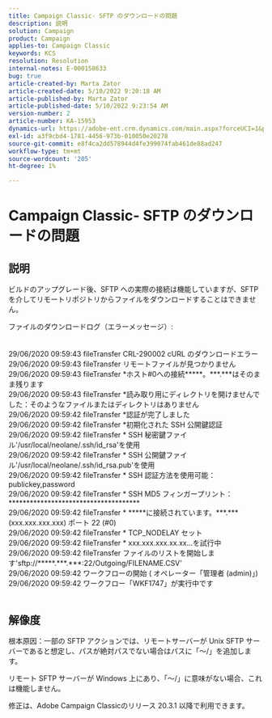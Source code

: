 ```yaml
---
title: Campaign Classic- SFTP のダウンロードの問題
description: 説明
solution: Campaign
product: Campaign
applies-to: Campaign Classic
keywords: KCS
resolution: Resolution
internal-notes: E-000158633
bug: true
article-created-by: Marta Zator
article-created-date: 5/10/2022 9:20:18 AM
article-published-by: Marta Zator
article-published-date: 5/10/2022 9:23:54 AM
version-number: 2
article-number: KA-15953
dynamics-url: https://adobe-ent.crm.dynamics.com/main.aspx?forceUCI=1&pagetype=entityrecord&etn=knowledgearticle&id=61245362-42d0-ec11-a7b5-00224809c101
exl-id: a3f9cbd4-1781-4456-973b-010050e20278
source-git-commit: e8f4ca2dd578944d4fe399074fab461de88ad247
workflow-type: tm+mt
source-wordcount: '205'
ht-degree: 1%

---
```


# Campaign Classic- SFTP のダウンロードの問題

## 説明


ビルドのアップグレード後、SFTP への実際の接続は機能していますが、SFTP を介してリモートリポジトリからファイルをダウンロードすることはできません。

ファイルのダウンロードログ（エラーメッセージ）:
<br><br><br>29/06/2020 09:59:43 fileTransfer CRL-290002 cURL のダウンロードエラー
<br>29/06/2020 09:59:43 fileTransfer リモートファイルが見つかりません
<br>29/06/2020 09:59:43 fileTransfer \*ホスト#0への接続\*\*\*\*\*。\*\*\*.\*\*\*はそのまま残ります
<br>29/06/2020 09:59:43 fileTransfer \*読み取り用にディレクトリを開けませんでした：そのようなファイルまたはディレクトリはありません
<br>29/06/2020 09:59:42 fileTransfer \*認証が完了しました
<br>29/06/2020 09:59:42 fileTransfer \*初期化された SSH 公開鍵認証
<br>29/06/2020 09:59:42 fileTransfer \* SSH 秘密鍵ファイル&#39;/usr/local/neolane/.ssh/id_rsa&#39;を使用
<br>29/06/2020 09:59:42 fileTransfer \* SSH 公開鍵ファイル&#39;/usr/local/neolane/.ssh/id_rsa.pub&#39;を使用
<br>29/06/2020 09:59:42 fileTransfer \* SSH 認証方法を使用可能：publickey,password
<br>29/06/2020 09:59:42 fileTransfer \* SSH MD5 フィンガープリント：\*\*\*\*\*\*\*\*\*\*\*\*\*\*\*\*\*\*\*\*\*\*\*\*\*\*\*\*\*\*\*\*\*\*\*\*\*
<br>29/06/2020 09:59:42 fileTransfer \* \*\*\*\*\*に接続されています。\*\*\*.\*\*\* (xxx.xxx.xxx.xxx) ポート 22 (#0)
<br>29/06/2020 09:59:42 fileTransfer \* TCP_NODELAY セット
<br>29/06/2020 09:59:42 fileTransfer \* xxx.xxx.xxx.xx.xx...を試行中
<br>29/06/2020 09:59:42 fileTransfer ファイルのリストを開始します&#39;sftp://\*\*\*\*\*.\*\*\*.\*\*\*:22/Outgoing/FILENAME.CSV&#39;
<br>29/06/2020 09:59:42 ワークフローの開始 ( オペレーター「管理者 (admin)」)
<br>29/06/2020 09:59:42 ワークフロー「WKF1747」が実行中です<br><br>

## 解像度


根本原因：一部の SFTP アクションでは、リモートサーバーが Unix SFTP サーバーであると想定し、パスが絶対パスでない場合はパスに「～/」を追加します。

リモート SFTP サーバーが Windows 上にあり、「～/」に意味がない場合、これは機能しません。

修正は、Adobe Campaign Classicのリリース 20.3.1 以降で利用できます。

